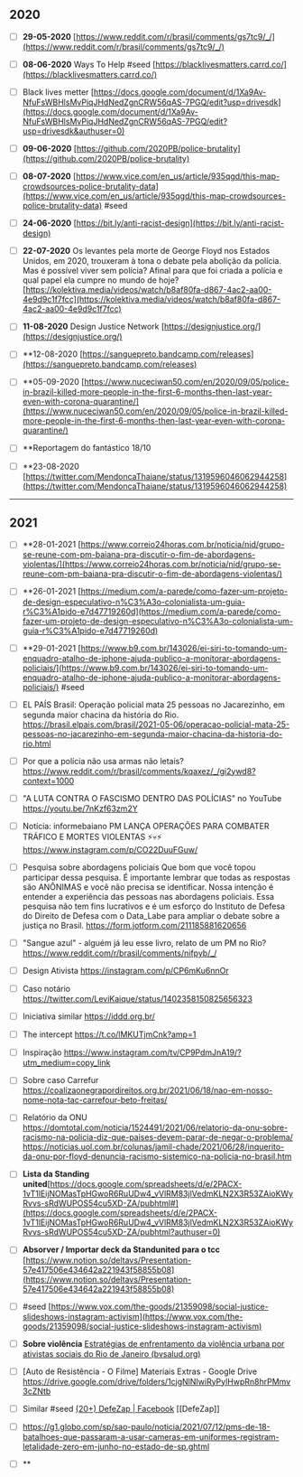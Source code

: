 ## 2020

- [ ] **29-05-2020**
[https://www.reddit.com/r/brasil/comments/gs7tc9/_/](https://www.reddit.com/r/brasil/comments/gs7tc9/_/)

- [ ]  **08-06-2020**
Ways To Help #seed 
[https://blacklivesmatters.carrd.co/](https://blacklivesmatters.carrd.co/)

- [ ] Black lives metter
[https://docs.google.com/document/d/1Xa9Av-NfuFsWBHlsMvPiqJHdNedZgnCRW56qAS-7PGQ/edit?usp=drivesdk](https://docs.google.com/document/d/1Xa9Av-NfuFsWBHlsMvPiqJHdNedZgnCRW56qAS-7PGQ/edit?usp=drivesdk&authuser=0)

- [ ] **09-06-2020**
[https://github.com/2020PB/police-brutality](https://github.com/2020PB/police-brutality)

- [ ] **08-07-2020**
[https://www.vice.com/en_us/article/935qgd/this-map-crowdsources-police-brutality-data](https://www.vice.com/en_us/article/935qgd/this-map-crowdsources-police-brutality-data) #seed 

- [ ] **24-06-2020**
[https://bit.ly/anti-racist-design](https://bit.ly/anti-racist-design)

- [ ] **22-07-2020**
Os levantes pela morte de George Floyd nos Estados Unidos, em 2020, trouxeram à tona o debate pela abolição da polícia. Mas é possível viver sem polícia? Afinal para que foi criada a polícia e qual papel ela cumpre no mundo de hoje?  
[https://kolektiva.media/videos/watch/b8af80fa-d867-4ac2-aa00-4e9d9c1f7fcc](https://kolektiva.media/videos/watch/b8af80fa-d867-4ac2-aa00-4e9d9c1f7fcc)

- [ ] **11-08-2020**
Design Justice Network
[https://designjustice.org/](https://designjustice.org/)

- [ ] **12-08-2020
[https://sanguepreto.bandcamp.com/releases](https://sanguepreto.bandcamp.com/releases)

- [ ] **05-09-2020
[https://www.nuceciwan50.com/en/2020/09/05/police-in-brazil-killed-more-people-in-the-first-6-months-then-last-year-even-with-corona-quarantine/](https://www.nuceciwan50.com/en/2020/09/05/police-in-brazil-killed-more-people-in-the-first-6-months-then-last-year-even-with-corona-quarantine/)

- [ ] **Reportagem do fantástico 18/10

- [ ] **23-08-2020
[https://twitter.com/MendoncaThaiane/status/1319596046062944258](https://twitter.com/MendoncaThaiane/status/1319596046062944258)



---
## 2021
- [ ] **28-01-2021
[https://www.correio24horas.com.br/noticia/nid/grupo-se-reune-com-pm-baiana-pra-discutir-o-fim-de-abordagens-violentas/](https://www.correio24horas.com.br/noticia/nid/grupo-se-reune-com-pm-baiana-pra-discutir-o-fim-de-abordagens-violentas/)
- [ ] **26-01-2021
[https://medium.com/a-parede/como-fazer-um-projeto-de-design-especulativo-n%C3%A3o-colonialista-um-guia-r%C3%A1pido-e7d47719260d](https://medium.com/a-parede/como-fazer-um-projeto-de-design-especulativo-n%C3%A3o-colonialista-um-guia-r%C3%A1pido-e7d47719260d)

- [ ] **29-01-2021
[https://www.b9.com.br/143026/ei-siri-to-tomando-um-enquadro-atalho-de-iphone-ajuda-publico-a-monitorar-abordagens-policiais/](https://www.b9.com.br/143026/ei-siri-to-tomando-um-enquadro-atalho-de-iphone-ajuda-publico-a-monitorar-abordagens-policiais/) #seed 

- [ ] EL PAÍS Brasil: Operação policial mata 25 pessoas no Jacarezinho, em segunda maior chacina da história do Rio.
https://brasil.elpais.com/brasil/2021-05-06/operacao-policial-mata-25-pessoas-no-jacarezinho-em-segunda-maior-chacina-da-historia-do-rio.html

- [ ] Por que a polícia não usa armas não letais?
https://www.reddit.com/r/brasil/comments/kqaxez/_/gi2ywd8?context=1000

- [ ] "A LUTA CONTRA O FASCISMO DENTRO DAS POLÍCIAS" no YouTube
https://youtu.be/7nKzf63zm2Y

- [ ] Notícia: informebaiano
PM LANÇA OPERAÇÕES PARA COMBATER TRÁFICO E MORTES VIOLENTAS ⚡️💀⚡️
https://www.instagram.com/p/CO22DuuFGuw/

- [ ] Pesquisa sobre abordagens policiais
Que bom que você topou participar dessa pesquisa. É importante lembrar que todas as respostas são ANÔNIMAS e você não precisa se identificar. Nossa intenção é entender a experiência das pessoas nas abordagens policiais. Essa pesquisa não tem fins lucrativos e é um esforço do Instituto de Defesa do Direito de Defesa com o Data_Labe para ampliar o debate sobre a justiça no Brasil.
https://form.jotform.com/211185881620656

- [ ] "Sangue azul" - alguém já leu esse livro, relato de um PM no Rio?
https://www.reddit.com/r/brasil/comments/nifpyb/_/

- [ ] Design Ativista
https://instagram.com/p/CP6mKu6nnOr

- [ ] Caso notário
https://twitter.com/LeviKaique/status/1402358150825656323

- [ ] Iniciativa similar
https://iddd.org.br/

- [ ] The intercept
https://t.co/lMKUTjmCnk?amp=1

- [ ] Inspiração
https://www.instagram.com/tv/CP9PdmJnA19/?utm_medium=copy_link

- [ ] Sobre caso Carrefur
https://coalizaonegrapordireitos.org.br/2021/06/18/nao-em-nosso-nome-nota-tac-carrefour-beto-freitas/

- [ ] Relatório da ONU
https://domtotal.com/noticia/1524491/2021/06/relatorio-da-onu-sobre-racismo-na-policia-diz-que-paises-devem-parar-de-negar-o-problema/
https://noticias.uol.com.br/colunas/jamil-chade/2021/06/28/inquerito-da-onu-por-floyd-denuncia-racismo-sistemico-na-policia-no-brasil.htm

- [ ] **Lista da Standing united**[https://docs.google.com/spreadsheets/d/e/2PACX-1vT1lEijNOMasTpHGwoR6RuUDw4_vVlRM83jlVedmKLN2X3R53ZAioKWyRvvs-sRdWUPOS54cu5XD-ZA/pubhtml#](https://docs.google.com/spreadsheets/d/e/2PACX-1vT1lEijNOMasTpHGwoR6RuUDw4_vVlRM83jlVedmKLN2X3R53ZAioKWyRvvs-sRdWUPOS54cu5XD-ZA/pubhtml?authuser=0)

- [ ] **Absorver / Importar deck da Standunited para o tcc**
[https://www.notion.so/deltavs/Presentation-57e417506e434642a221943f58855b08](https://www.notion.so/deltavs/Presentation-57e417506e434642a221943f58855b08)

- [ ] #seed [https://www.vox.com/the-goods/21359098/social-justice-slideshows-instagram-activism](https://www.vox.com/the-goods/21359098/social-justice-slideshows-instagram-activism)

- [ ] **Sobre violência**
[Estratégias de enfrentamento da violência urbana por ativistas sociais do Rio de Janeiro (bvsalud.org)](http://pepsic.bvsalud.org/scielo.php?script=sci_arttext&pid=S1677-11682016000300013)

- [ ] [Auto de Resistência - O Filme] Materiais Extras - Google Drive
https://drive.google.com/drive/folders/1cjgNlNIwiRyPylHwpRn8hrPMmv3cZNtb

- [ ] Similar #seed
[(20+) DefeZap | Facebook](https://www.facebook.com/defezap/)
[[DefeZap]]

- [ ] https://g1.globo.com/sp/sao-paulo/noticia/2021/07/12/pms-de-18-batalhoes-que-passaram-a-usar-cameras-em-uniformes-registram-letalidade-zero-em-junho-no-estado-de-sp.ghtml

- [ ] **